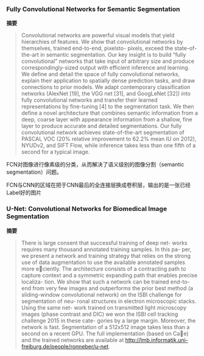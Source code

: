 ### Fully Convolutional Networks for Semantic Segmentation



**摘要**

> Convolutional networks are powerful visual models that
yield hierarchies of features. We show that convolutional
networks by themselves, trained end-to-end, pixelsto-
pixels, exceed the state-of-the-art in semantic segmentation.
Our key insight is to build “fully convolutional”
networks that take input of arbitrary size and produce
correspondingly-sized output with efficient inference and
learning. We define and detail the space of fully convolutional
networks, explain their application to spatially dense
prediction tasks, and draw connections to prior models. We
adapt contemporary classification networks (AlexNet [19],
the VGG net [31], and GoogLeNet [32]) into fully convolutional
networks and transfer their learned representations
by fine-tuning [4] to the segmentation task. We then define
a novel architecture that combines semantic information
from a deep, coarse layer with appearance information
from a shallow, fine layer to produce accurate and detailed
segmentations. Our fully convolutional network achieves
state-of-the-art segmentation of PASCAL VOC (20% relative
improvement to 62.2% mean IU on 2012), NYUDv2,
and SIFT Flow, while inference takes less than one fifth of a
second for a typical image.

FCN对图像进行像素级的分类，从而解决了语义级别的图像分割（semantic segmentation）问题。

FCN与CNN的区域在把于CNN最后的全连接层换成卷积层，输出的是一张已经Label好的图片




### U-Net: Convolutional Networks for Biomedical Image Segmentation

**摘要**

> There is large consent that successful training of deep net-
works requires many thousand annotated training samples. In this pa-
per, we present a network and training strategy that relies on the strong
use of data augmentation to use the available annotated samples more
eciently. The architecture consists of a contracting path to capture
context and a symmetric expanding path that enables precise localiza-
tion. We show that such a network can be trained end-to-end from very
few images and outperforms the prior best method (a sliding-window
convolutional network) on the ISBI challenge for segmentation of neu-
ronal structures in electron microscopic stacks. Using the same net-
work trained on transmitted light microscopy images (phase contrast
and DIC) we won the ISBI cell tracking challenge 2015 in these cate-
gories by a large margin. Moreover, the network is fast. Segmentation
of a 512x512 image takes less than a second on a recent GPU. The full
implementation (based on Cae) and the trained networks are available
at http://lmb.informatik.uni-freiburg.de/people/ronneber/u-net.
